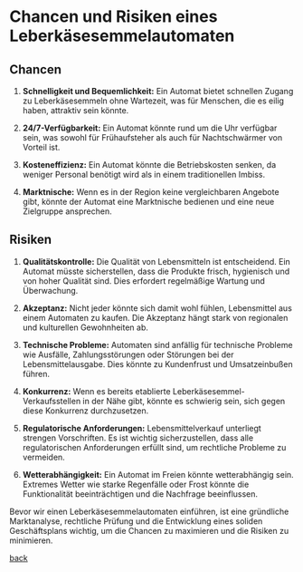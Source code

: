 # Chancen und Risiken eines Leberkäsesemmelautomaten

## Chancen

1. **Schnelligkeit und Bequemlichkeit:** Ein Automat bietet schnellen Zugang zu Leberkäsesemmeln ohne Wartezeit, was für Menschen, die es eilig haben, attraktiv sein könnte.

2. **24/7-Verfügbarkeit:** Ein Automat könnte rund um die Uhr verfügbar sein, was sowohl für Frühaufsteher als auch für Nachtschwärmer von Vorteil ist.

3. **Kosteneffizienz:** Ein Automat könnte die Betriebskosten senken, da weniger Personal benötigt wird als in einem traditionellen Imbiss.

4. **Marktnische:** Wenn es in der Region keine vergleichbaren Angebote gibt, könnte der Automat eine Marktnische bedienen und eine neue Zielgruppe ansprechen.

## Risiken

1. **Qualitätskontrolle:** Die Qualität von Lebensmitteln ist entscheidend. Ein Automat müsste sicherstellen, dass die Produkte frisch, hygienisch und von hoher Qualität sind. Dies erfordert regelmäßige Wartung und Überwachung.

2. **Akzeptanz:** Nicht jeder könnte sich damit wohl fühlen, Lebensmittel aus einem Automaten zu kaufen. Die Akzeptanz hängt stark von regionalen und kulturellen Gewohnheiten ab.

3. **Technische Probleme:** Automaten sind anfällig für technische Probleme wie Ausfälle, Zahlungsstörungen oder Störungen bei der Lebensmittelausgabe. Dies könnte zu Kundenfrust und Umsatzeinbußen führen.

4. **Konkurrenz:** Wenn es bereits etablierte Leberkäsesemmel-Verkaufsstellen in der Nähe gibt, könnte es schwierig sein, sich gegen diese Konkurrenz durchzusetzen.

5. **Regulatorische Anforderungen:** Lebensmittelverkauf unterliegt strengen Vorschriften. Es ist wichtig sicherzustellen, dass alle regulatorischen Anforderungen erfüllt sind, um rechtliche Probleme zu vermeiden.

6. **Wetterabhängigkeit:** Ein Automat im Freien könnte wetterabhängig sein. Extremes Wetter wie starke Regenfälle oder Frost könnte die Funktionalität beeinträchtigen und die Nachfrage beeinflussen.

Bevor wir einen Leberkäsesemmelautomaten einführen, ist eine gründliche Marktanalyse, rechtliche Prüfung und die Entwicklung eines soliden Geschäftsplans wichtig, um die Chancen zu maximieren und die Risiken zu minimieren.

[back](2.Deckblatt(Ausgangspunkt).md)